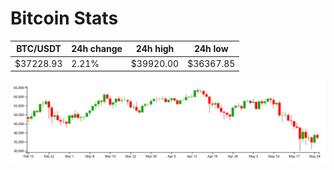 # Bitcoin Stats

BTC/USDT|24h change|24h high|24h low|
|---|---|---|---|
|$37228.93|2.21%|$39920.00|$36367.85|

<img src="./chart.svg">
